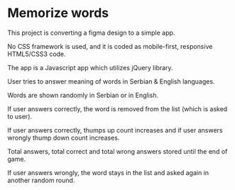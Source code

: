 # Memorize words

This project is converting a figma design to a simple app.

No CSS framework is used, and it is coded as mobile-first, responsive HTML5/CSS3 code.

The app is a Javascript app which utilizes jQuery library.

User tries to answer meaning of words in Serbian & English languages. 

Words are shown randomly in Serbian or in English. 

If user answers correctly, the word is removed from the list (which is asked to user).

If user answers correctly, thumps up count increases and if user answers wrongly thump down count increases.

Total answers, total correct and total wrong answers stored until the end of game.

If user answers wrongly, the word stays in the list and asked again in another random round.
